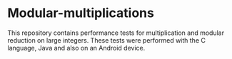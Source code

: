 # Modular-multiplications
This repository contains performance tests for multiplication and modular reduction on large integers.
These tests were performed with the C language, Java and also on an Android device.
